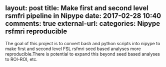 layout: post
title: Make first and second level rsmfri pipeline in Nipype
date: 2017-02-28 10:40
comments: true
external-url:
categories: Nipype rsfmri reproducible 
---

The goal of this project is to convert bash and python scripts into nipype to make first and second level FSL rsfmri seed based analyses more reproducible.There is potential to expand this beyond seed based analyses to ROI-ROI, etc. 
